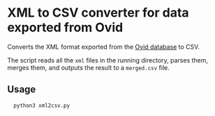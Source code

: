 # XML to CSV converter for data exported from Ovid

Converts the XML format exported from the [Ovid database](https://ovidsp.ovid.com/) to CSV.

The script reads all the `xml` files in the running directory, parses them, merges them, and outputs the result to a `merged.csv` file.

## Usage

```shell
  python3 xml2csv.py
```
